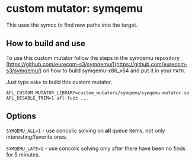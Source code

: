# custom mutator: symqemu

This uses the symcc to find new paths into the target.

## How to build and use

To use this custom mutator follow the steps in the symqemu repository 
[https://github.com/eurecom-s3/symqemu/](https://github.com/eurecom-s3/symqemu/) 
on how to build symqemu-x86_x64 and put it in your `PATH`.

Just type `make` to build this custom mutator.

```AFL_CUSTOM_MUTATOR_LIBRARY=custom_mutators/symqemu/symqemu-mutator.so AFL_DISABLE_TRIM=1 afl-fuzz ...```

## Options

`SYMQEMU_ALL=1` - use concolic solving on **all** queue items, not only interesting/favorite ones.

`SYMQEMU_LATE=1` - use concolic solving only after there have been no finds for 5 minutes.
